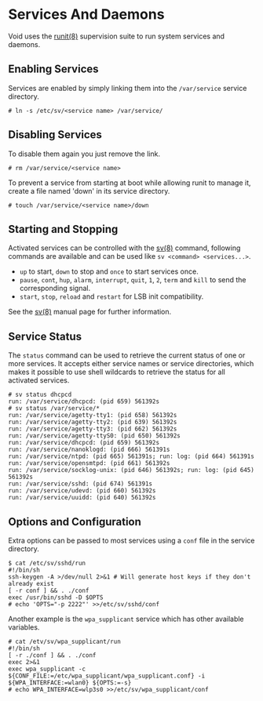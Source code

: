 # Services And Daemons

Void uses the [runit(8)](https://man.voidlinux.org/runit.8) supervision suite to
run system services and daemons.

## Enabling Services

Services are enabled by simply linking them into the `/var/service` service
directory.

```
# ln -s /etc/sv/<service name> /var/service/
```

## Disabling Services

To disable them again you just remove the link.

```
# rm /var/service/<service name>
```

To prevent a service from starting at boot while allowing runit to manage it,
create a file named 'down' in its service directory.

```
# touch /var/service/<service name>/down
```

## Starting and Stopping

Activated services can be controlled with the
[sv(8)](https://man.voidlinux.org/sv.8) command, following commands are
available and can be used like `sv <command> <services...>`.

- `up` to start, `down` to stop and `once` to start services once.
- `pause`, `cont`, `hup`, `alarm`, `interrupt`, `quit`, `1`, `2`, `term` and
   `kill` to send the corresponding signal.
- `start`, `stop`, `reload` and `restart` for LSB init compatibility.

See the [sv(8)](https://man.voidlinux.org/sv.8) manual page for further
information.

## Service Status

The `status` command can be used to retrieve the current status of one or more
services. It accepts either service names or service directories, which makes it
possible to use shell wildcards to retrieve the status for all activated
services.

```
# sv status dhcpcd
run: /var/service/dhcpcd: (pid 659) 561392s
# sv status /var/service/*
run: /var/service/agetty-tty1: (pid 658) 561392s
run: /var/service/agetty-tty2: (pid 639) 561392s
run: /var/service/agetty-tty3: (pid 662) 561392s
run: /var/service/agetty-ttyS0: (pid 650) 561392s
run: /var/service/dhcpcd: (pid 659) 561392s
run: /var/service/nanoklogd: (pid 666) 561391s
run: /var/service/ntpd: (pid 665) 561391s; run: log: (pid 664) 561391s
run: /var/service/opensmtpd: (pid 661) 561392s
run: /var/service/socklog-unix: (pid 646) 561392s; run: log: (pid 645) 561392s
run: /var/service/sshd: (pid 674) 561391s
run: /var/service/udevd: (pid 660) 561392s
run: /var/service/uuidd: (pid 640) 561392s
```

## Options and Configuration

Extra options can be passed to most services using a `conf` file in the service
directory.

```
$ cat /etc/sv/sshd/run
#!/bin/sh
ssh-keygen -A >/dev/null 2>&1 # Will generate host keys if they don't already exist
[ -r conf ] && . ./conf
exec /usr/bin/sshd -D $OPTS
# echo 'OPTS="-p 2222"' >>/etc/sv/sshd/conf
```

Another example is the `wpa_supplicant` service which has other available
variables.

```
# cat /etv/sv/wpa_supplicant/run
#!/bin/sh
[ -r ./conf ] && . ./conf
exec 2>&1
exec wpa_supplicant -c ${CONF_FILE:=/etc/wpa_supplicant/wpa_supplicant.conf} -i ${WPA_INTERFACE:=wlan0} ${OPTS:=-s}
# echo WPA_INTERFACE=wlp3s0 >>/etc/sv/wpa_supplicant/conf
```

